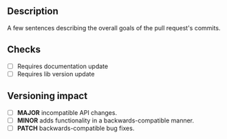 ## Description
A few sentences describing the overall goals of the pull request's commits.

## Checks
- [ ] Requires documentation update
- [ ] Requires lib version update

## Versioning impact
- [ ] **MAJOR** incompatible API changes.
- [ ] **MINOR** adds functionality in a backwards-compatible manner.
- [ ] **PATCH** backwards-compatible bug fixes.
